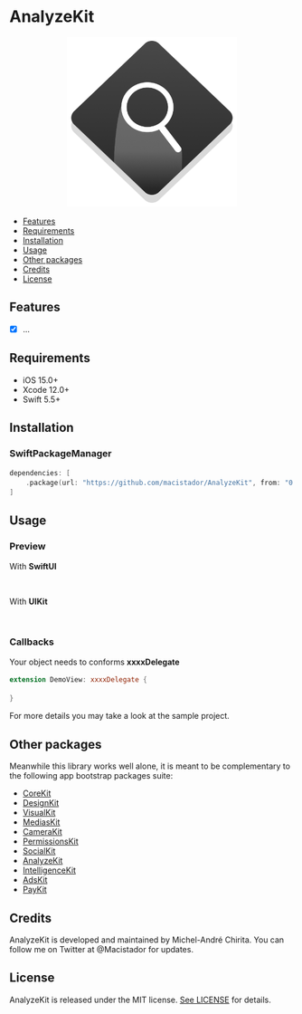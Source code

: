 # AnalyzeKit

<p align="center">
  <img src="https://github.com/macistador/AnalyzeKit/blob/main/IconAnalyzeKit.png" width="300" height="300"/>
</p>

- [Features](#features)
- [Requirements](#requirements)
- [Installation](#installation)
- [Usage](#usage)
- [Other packages](#other-packages)
- [Credits](#credits)
- [License](#license)

## Features

- [x] ...

## Requirements

- iOS 15.0+
- Xcode 12.0+
- Swift 5.5+

## Installation

### SwiftPackageManager

```swift
dependencies: [
    .package(url: "https://github.com/macistador/AnalyzeKit", from: "0.0.1")
]
```

## Usage

### Preview

With __SwiftUI__
```swift
        

```

With __UIKit__
```swift
    

```

### Callbacks

Your object needs to conforms __xxxxDelegate__
```swift
extension DemoView: xxxxDelegate {
    
}
```

For more details you may take a look at the sample project.

## Other packages

Meanwhile this library works well alone, it is meant to be complementary to the following app bootstrap packages suite: 

- [CoreKit](https://github.com/macistador/CoreKit)
- [DesignKit](https://github.com/macistador/DesignKit)
- [VisualKit](https://github.com/macistador/VisualKit)
- [MediasKit](https://github.com/macistador/MediasKit)
- [CameraKit](https://github.com/macistador/CameraKit)
- [PermissionsKit](https://github.com/macistador/PermissionsKit)
- [SocialKit](https://github.com/macistador/SocialKit)
- [AnalyzeKit](https://github.com/macistador/AnalyzeKit)
- [IntelligenceKit](https://github.com/macistador/IntelligenceKit)
- [AdsKit](https://github.com/macistador/AdsKit)
- [PayKit](https://github.com/macistador/PayKit)

## Credits

AnalyzeKit is developed and maintained by Michel-André Chirita. You can follow me on Twitter at @Macistador for updates.

## License

AnalyzeKit is released under the MIT license. [See LICENSE](https://github.com/macistador/AnalyzeKit/blob/master/LICENSE) for details.
